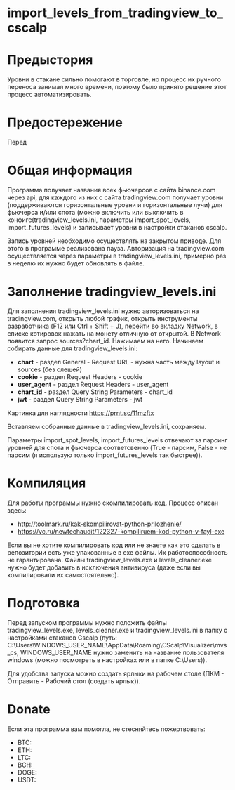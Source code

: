 # import_levels_from_tradingview_to_cscalp

# Предыстория
Уровни в стакане сильно помогают в торговле, но процесс их ручного переноса занимал много времени, поэтому было принято решение этот процесс автоматизировать.

# Предостережение
Перед 

# Общая информация
Программа получает названия всех фьючерсов с сайта binance.com через api, для каждого из них с сайта tradingview.com получает уровни (поддерживаются горизонтальные уровни и горизонтальные лучи) для фьючерса и/или спота (можно включить или выключить в конфиге(tradingview_levels.ini, параметры import_spot_levels, import_futures_levels) и записывает уровни в настройки стаканов cscalp.

Запись уровней необходимо осуществлять на закрытом приводе. Для этого в программе реализована пауза.
Авторизация на tradingview.com осуществляется через параметры в tradingview_levels.ini, примерно раз в неделю их нужно будет обновлять в файле.

# Заполнение tradingview_levels.ini
Для заполнения tradingview_levels.ini нужно авторизоваться на tradingview.com, открыть любой график, открыть инструменты разработчика (F12 или Ctrl + Shift + J), перейти во вкладку Network, в списке котировок нажать на монету отличную от открытой. В Network появится запрос sources?chart_id. Нажимаем на него. Начинаем собирать данные для tradingview_levels.ini:

* **chart** - раздел General - Request URL - нужна часть между layout и sources (без слешей)
* **cookie** - раздел Request Headers - cookie
* **user_agent** - раздел Request Headers - user_agent
* **chart_id** - раздел Query String Parameters - chart_id
* **jwt** - раздел Query String Parameters - jwt

Картинка для наглядности https://prnt.sc/11mzftx

Вставляем собранные данные в tradingview_levels.ini, сохраняем.

Параметры import_spot_levels, import_futures_levels отвечают за парсинг уровней для спота и фьючерса соответсвенно (True - парсим, False - не парсим (я использую только import_futures_levels так быстрее)).


# Компиляция
Для работы программы нужно скомпилировать код.
Процесс описан здесь:
* http://toolmark.ru/kak-skompilirovat-python-prilozhenie/
* https://vc.ru/newtechaudit/122327-kompiliruem-kod-python-v-fayl-exe

Если вы не хотите компилировать код или не знаете как это сделать в репозитории есть уже упакованные в exe файлы. Их работоспособность не гарантирована. Файлы tradingview_levels.exe и levels_cleaner.exe нужно будет добавить в исключения антивируса (даже если вы компилировали их самостоятельно).

# Подготовка
Перед запуском программы нужно положить файлы tradingview_levels.exe, levels_cleaner.exe и tradingview_levels.ini в папку с настройками стаканов Cscalp (путь:  C:\Users\WINDOWS_USER_NAME\AppData\Roaming\CScalp\Visualizer\mvs_cs, WINDOWS_USER_NAME нужно заменить на название пользователя windows (можно посмотреть в настройках или в папке C:\Users)).

Для удобства запуска можно создать ярлыки на рабочем столе (ПКМ - Отправить - Рабочий стол (создать ярлык)).


# Donate
Если эта программа вам помогла, не стесняйтесь пожертвовать:
* BTC: 
* ETH: 
* LTC: 
* BCH: 
* DOGE:
* USDT:



